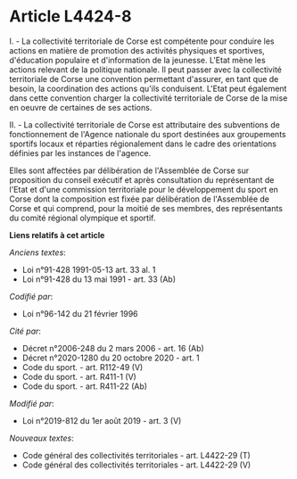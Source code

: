 # Article L4424-8

I. - La collectivité territoriale de Corse est compétente pour conduire les actions en matière de promotion des activités
physiques et sportives, d'éducation populaire et d'information de la jeunesse. L'Etat mène les actions relevant de la
politique nationale. Il peut passer avec la collectivité territoriale de Corse une convention permettant d'assurer, en tant
que de besoin, la coordination des actions qu'ils conduisent. L'Etat peut également dans cette convention charger la
collectivité territoriale de Corse de la mise en oeuvre de certaines de ses actions.

II. - La collectivité territoriale de Corse est attributaire des subventions de fonctionnement de l'Agence nationale du sport
destinées aux groupements sportifs locaux et réparties régionalement dans le cadre des orientations définies par les
instances de l'agence.

Elles sont affectées par délibération de l'Assemblée de Corse sur proposition du conseil exécutif et après consultation du
représentant de l'Etat et d'une commission territoriale pour le développement du sport en Corse dont la composition est fixée
par délibération de l'Assemblée de Corse et qui comprend, pour la moitié de ses membres, des représentants du comité régional
olympique et sportif.

**Liens relatifs à cet article**

_Anciens textes_:

  - Loi n°91-428 1991-05-13 art. 33 al. 1
  - Loi n°91-428 du 13 mai 1991 - art. 33 (Ab)

_Codifié par_:

  - Loi n°96-142 du 21 février 1996

_Cité par_:

  - Décret n°2006-248 du 2 mars 2006 - art. 16 (Ab)
  - Décret n°2020-1280 du 20 octobre 2020 - art. 1
  - Code du sport. - art. R112-49 (V)
  - Code du sport. - art. R411-1 (V)
  - Code du sport. - art. R411-22 (Ab)

_Modifié par_:

  - Loi n°2019-812 du 1er août 2019 - art. 3 (V)

_Nouveaux textes_:

  - Code général des collectivités territoriales - art. L4422-29 (T)
  - Code général des collectivités territoriales - art. L4422-29 (V)
